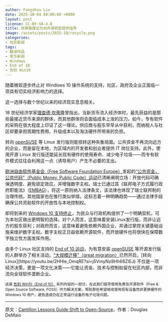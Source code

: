 ```yaml
---
author: Fangzhou Liu
date: 2025-10-04 08:00:00 +0800
layout: post
license: CC-BY-SA-4.0
title: 坎蒂隆理论为向开源转型提供指导
image: /assets/posts/2025-10/recycle.png
categories:
- 社区新闻
tags:
- 翻译作品
- 官方新闻
- Windows
- End of 10
- 告别 Win10
---
```


随着微软逐步终止对 Windows 10 操作系统的支持，社区、政府及企业正面临一项具有切实经济影响力的选择。

这一选择与数个世纪以来的经济现实息息相关。

18 世纪经济学家[理查德·坎蒂隆](https://en.wikipedia.org/wiki/Richard_Cantillon)曾指出，当新货币流入经济体时，最先获益的是那些最接近货币来源的群体，而其他群体则会面临成本上涨的压力。如今，专有软件的采购在很大程度上印证了这一理论。供应商与股东早早从中获利，而纳税人与社区却要承担周期性费用、升级成本以及淘汰硬件所带来的负担。

转向 [openSUSE](https://get.opensuse.org/) 等 Linux 发行版则能扭转这种失衡局面。公共资金不再流向远方的企业，而是留在本地，为区域内的开发者和创业者提供 IT 岗位支持。此外，使用开源 Linux 发行版还能延长现有硬件的使用寿命、减少电子垃圾——而专有软件模式往往会利用这一点（诱导用户）产生不必要的支出。

[欧洲自由软件基金会（Free Software Foundation Europe）](https://fsfe.org/)发起的[“公共资金，公共代码”（Public Money, Public Code）运动](https://publiccode.eu/en/)已清晰阐明立场：开放代码可确保透明度、避免锁定效应，并增强数字主权。瑞士已通过其《联邦电子方式履行政府职能法》（[EMBAG](https://www.fedlex.admin.ch/eli/cc/2023/682/de)），将这一原则纳入法律条文，该法律也体现了瑞士联邦制的治理传统。其他国家也在推行类似举措，这标志着一种明确趋势——通过法律手段确保公共资助软件的开放性与本地控制权。

即将到来的 [Windows 10 支持终止](https://endof10.org/)，为民众与行政机构提供了一个明确契机，可为本社区做出更明智的选择。对个人而言，这意味着安装Linux发行版，而非让远方的股东获利；对政府而言，这意味着避免依赖外国企业，并通过掌控关键基础设施来维护数字主权。数字主权正日益依赖开源软件，而开放硬件也将很快在保障数字独立性方面发挥作用。

由多个 Linux 社区支持的 [End of 10 运动](https://endof10.org/)，为有意安装 [openSUSE](https://get.opensuse.org/) 等开源发行版的人群举办了相关活动。[“大规模迁移”（great migration）](https://youtu.be/q9y84viC9rY?si=G7h4uaYfLyblkqs_)已然开启，[转向Linux](https://youtu.be/2HHle_OmqRE?si=j5VmyNz8Hh68ZIEJ) 不仅是一项经济决策，更是一项文化决策——它能让资金、技术与控制权留在社区内部，而非流向全球软件垄断企业。

<small>这是 [告别 Win10（End of 10）](https://news.opensuse.org/category/upgrade-to-freedom) 系列内容的一部分，在此我们倡导使用免费及开源软件（Free & Open Source Software, FOSS）作为解决方案，帮助那些希望继续使用现有设备而非更换硬件的 Windows 10 用户，避免造成仍在正常运行设备的电子垃圾问题。</small>

---

原文：[Cantillon Lessons Guide Shift to Open-Source](https://news.opensuse.org/2025/09/15/cantillon-lessons-guide-shift-to-open-source/)，作者：Douglas DeMaio
